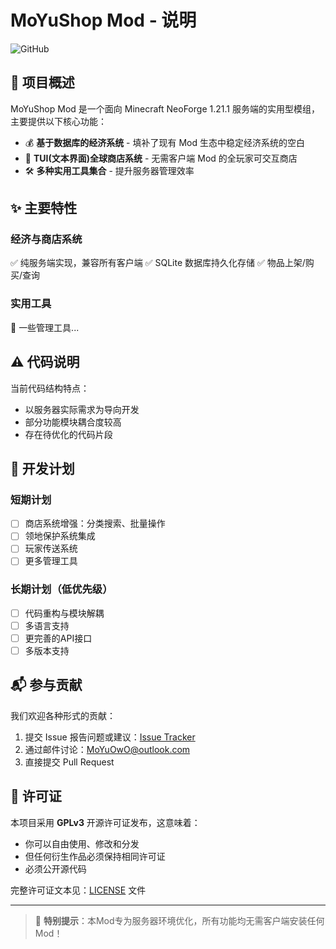 # MoYuShop Mod - 说明

![GitHub](https://img.shields.io/badge/license-GPLv3-blue)

## 📌 项目概述

MoYuShop Mod 是一个面向 Minecraft NeoForge 1.21.1 服务端的实用型模组，主要提供以下核心功能：

- 💰 **基于数据库的经济系统** - 填补了现有 Mod 生态中稳定经济系统的空白
- 🛒 **TUI(文本界面)全球商店系统** - 无需客户端 Mod 的全玩家可交互商店
- 🛠️ **多种实用工具集合** - 提升服务器管理效率

## ✨ 主要特性

### 经济与商店系统
✅ 纯服务端实现，兼容所有客户端
✅ SQLite 数据库持久化存储
✅ 物品上架/购买/查询

### 实用工具
🔧 一些管理工具...

## ⚠️ 代码说明

当前代码结构特点：
- 以服务器实际需求为导向开发
- 部分功能模块耦合度较高
- 存在待优化的代码片段

## 🚧 开发计划

### 短期计划
- [ ] 商店系统增强：分类搜索、批量操作
- [ ] 领地保护系统集成
- [ ] 玩家传送系统
- [ ] 更多管理工具

### 长期计划（低优先级）
- [ ] 代码重构与模块解耦
- [ ] 多语言支持
- [ ] 更完善的API接口
- [ ] 多版本支持

## 📬 参与贡献

我们欢迎各种形式的贡献：

1. 提交 Issue 报告问题或建议：[Issue Tracker](https://github.com/yourrepo/issues)
2. 通过邮件讨论：[MoYuOwO@outlook.com](mailto:MoYuOwO@outlook.com)
3. 直接提交 Pull Request

## 📜 许可证

本项目采用 **GPLv3** 开源许可证发布，这意味着：
- 你可以自由使用、修改和分发
- 但任何衍生作品必须保持相同许可证
- 必须公开源代码

完整许可证文本见：[LICENSE](LICENSE) 文件

---

> 🌟 **特别提示**：本Mod专为服务器环境优化，所有功能均无需客户端安装任何Mod！